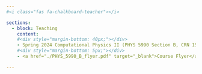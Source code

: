 ```yaml
---
#<i class="fas fa-chalkboard-teacher"></i>

sections:
  - block: Teaching
    content: 
    #<div style="margin-bottom: 40px;"></div>
    - Spring 2024 Computational Physics II (PHYS 5990 Section B, CRN 15072)
    #<div style="margin-bottom: 5px;"></div>
    - <a href="./PHYS_5990_B_flyer.pdf" target="_blank">Course Flyer</a>

---
```

